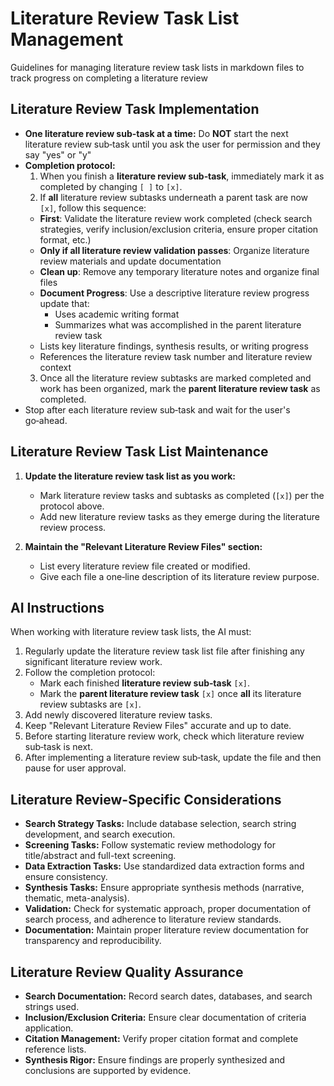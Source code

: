 # Literature Review Task List Management

Guidelines for managing literature review task lists in markdown files to track progress on completing a literature review

## Literature Review Task Implementation
- **One literature review sub-task at a time:** Do **NOT** start the next literature review sub‑task until you ask the user for permission and they say "yes" or "y"
- **Completion protocol:**  
  1. When you finish a **literature review sub‑task**, immediately mark it as completed by changing `[ ]` to `[x]`.
  2. If **all** literature review subtasks underneath a parent task are now `[x]`, follow this sequence:
    - **First**: Validate the literature review work completed (check search strategies, verify inclusion/exclusion criteria, ensure proper citation format, etc.)
    - **Only if all literature review validation passes**: Organize literature review materials and update documentation
    - **Clean up**: Remove any temporary literature notes and organize final files
    - **Document Progress**: Use a descriptive literature review progress update that:
      - Uses academic writing format
      - Summarizes what was accomplished in the parent literature review task
    - Lists key literature findings, synthesis results, or writing progress
    - References the literature review task number and literature review context
  3. Once all the literature review subtasks are marked completed and work has been organized, mark the **parent literature review task** as completed.
- Stop after each literature review sub‑task and wait for the user's go‑ahead.

## Literature Review Task List Maintenance

1. **Update the literature review task list as you work:**
   - Mark literature review tasks and subtasks as completed (`[x]`) per the protocol above.
   - Add new literature review tasks as they emerge during the literature review process.

2. **Maintain the "Relevant Literature Review Files" section:**
   - List every literature review file created or modified.
   - Give each file a one‑line description of its literature review purpose.

## AI Instructions

When working with literature review task lists, the AI must:

1. Regularly update the literature review task list file after finishing any significant literature review work.
2. Follow the completion protocol:
   - Mark each finished **literature review sub‑task** `[x]`.
   - Mark the **parent literature review task** `[x]` once **all** its literature review subtasks are `[x]`.
3. Add newly discovered literature review tasks.
4. Keep "Relevant Literature Review Files" accurate and up to date.
5. Before starting literature review work, check which literature review sub‑task is next.
6. After implementing a literature review sub‑task, update the file and then pause for user approval.

## Literature Review-Specific Considerations

- **Search Strategy Tasks:** Include database selection, search string development, and search execution.
- **Screening Tasks:** Follow systematic review methodology for title/abstract and full-text screening.
- **Data Extraction Tasks:** Use standardized data extraction forms and ensure consistency.
- **Synthesis Tasks:** Ensure appropriate synthesis methods (narrative, thematic, meta-analysis).
- **Validation:** Check for systematic approach, proper documentation of search process, and adherence to literature review standards.
- **Documentation:** Maintain proper literature review documentation for transparency and reproducibility.

## Literature Review Quality Assurance

- **Search Documentation:** Record search dates, databases, and search strings used.
- **Inclusion/Exclusion Criteria:** Ensure clear documentation of criteria application.
- **Citation Management:** Verify proper citation format and complete reference lists.
- **Synthesis Rigor:** Ensure findings are properly synthesized and conclusions are supported by evidence.